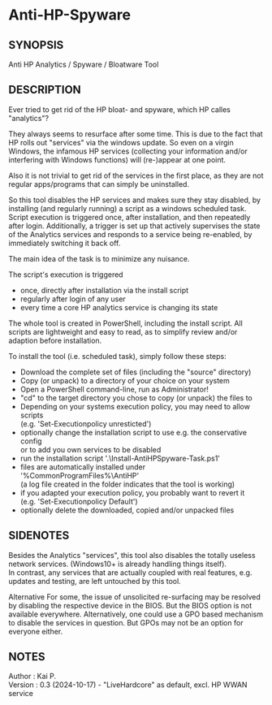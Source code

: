 # Anti-HP-Spyware
## SYNOPSIS
Anti HP Analytics / Spyware / Bloatware Tool

## DESCRIPTION

Ever tried to get rid of the HP bloat- and spyware, which HP calles "analytics"?

They always seems to resurface after some time.
This is due to the fact that HP rolls out "services" via the windows update.
So even on a virgin Windows, the infamous HP services (collecting your
information and/or interfering with Windows functions) will (re-)appear
at one point.

Also it is not trivial to get rid of the services in the first place, as they
are not regular apps/programs that can simply be uninstalled.

So this tool disables the HP services and makes sure they stay disabled,
by installing (and regularly running) a script as a windows scheduled task.  
Script execution is triggered once, after installation, and then repeatedly
after login. Additionally, a trigger is set up that actively supervises the
state of the Analytics services and responds to a service being re-enabled,
by immediately switching it back off.

The main idea of the task is to minimize any nuisance.

The script's execution is triggered
- once, directly after installation via the install script
- regularly after login of any user
- every time a core HP analytics service is changing its state

The whole tool is created in PowerShell, including the install script.
All scripts are lightweight and easy to read, as to simplify review
and/or adaption before installation.

To install the tool (i.e. scheduled task), simply follow these steps:  
- Download the complete set of files (including the "source" directory)
- Copy (or unpack) to a directory of your choice on your system
- Open a PowerShell command-line, run as Administrator!
- "cd" to the target directory you chose to copy (or unpack) the files to
- Depending on your systems execution policy, you may need to allow scripts  
  (e.g. 'Set-Executionpolicy unresticted')
- optionally change the installation script to use e.g. the conservative config  
  or to add you own services to be disabled
- run the installation script '.\Install-AntiHPSpyware-Task.ps1'  
- files are automatically installed under '%CommonProgramFiles%\AntiHP'  
  (a log file created in the folder indicates that the tool is working)
- if you adapted your execution policy, you probably want to revert it  
  (e.g. 'Set-Executionpolicy Default')
- optionally delete the downloaded, copied and/or unpacked files

## SIDENOTES
Besides the Analytics "services", this tool also disables the totally
useless network services. (Windows10+ is already handling things itself).  
In contrast, any services that are actually coupled with real features,
e.g. updates and testing, are left untouched by this tool.

Alternative
For some, the issue of unsolicited re-surfacing may be resolved by disabling the
respective device in the BIOS. But the BIOS option is not available everywhere.
Alternatively, one could use a GPO based mechanism to disable the services
in question. But GPOs may not be an option for everyone either.

## NOTES
Author   : Kai P.  
Version  : 0.3 (2024-10-17) - "LiveHardcore" as default, excl. HP WWAN service
